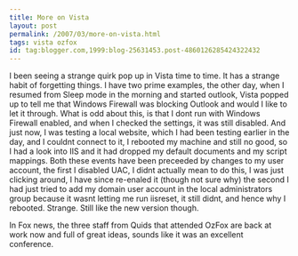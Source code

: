```yaml
---
title: More on Vista
layout: post
permalink: /2007/03/more-on-vista.html
tags: vista ozfox
id: tag:blogger.com,1999:blog-25631453.post-4860126285424322432
---
```


I been seeing a strange quirk pop up in Vista time to time. It has a strange habit of forgetting things.
I have two prime examples, the other day, when I resumed from Sleep mode in the morning and started outlook, Vista popped up to tell me that Windows Firewall was blocking Outlook and would I like to let it through. What is odd about this, is that I dont run with Windows Firewall enabled, and when I checked the settings, it was still disabled.
And just now, I was testing a local website, which I had been testing earlier in the day, and I couldnt connect to it, I rebooted my machine and still no good, so I had a look into IIS and it had dropped my default documents and my script mappings.
Both these events have been preceeded by changes to my user account, the first I disabled UAC, I didnt actually mean to do this, I was just clicking around, I have since re-enaled it (though not sure why) the second I had just tried to add my domain user account in the local administrators group because it wasnt letting me run iisreset, it still didnt, and hence why I rebooted.
Strange.
Still like the new version though.

In Fox news, the three staff from Quids that attended OzFox are back at work now and full of great ideas, sounds like it was an excellent conference.
